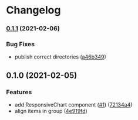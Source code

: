 # Changelog

### [0.1.1](https://www.github.com/zakodium/react-d3-utils/compare/v0.1.0...v0.1.1) (2021-02-06)

### Bug Fixes

- publish correct directories ([a46b349](https://www.github.com/zakodium/react-d3-utils/commit/a46b349787ed1ba63fde72cbc495c89498607826))

## 0.1.0 (2021-02-05)

### Features

- add ResponsiveChart component ([#1](https://www.github.com/zakodium/react-d3-utils/issues/1)) ([72134a4](https://www.github.com/zakodium/react-d3-utils/commit/72134a42192765b062d1fff9bf4912449c91f7c1))
- align items in group ([4e919fd](https://www.github.com/zakodium/react-d3-utils/commit/4e919fd1c7f3112d14eb7cb4da755335210a84a5))
